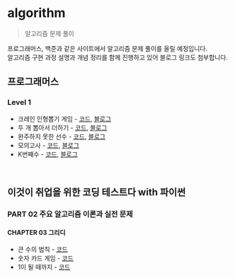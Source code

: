 # algorithm
> 알고리즘 문제 풀이

프로그래머스, 백준과 같은 사이트에서 알고리즘 문제 풀이를 올릴 예정입니다.  
알고리즘 구현 과정 설명과 개념 정리를 함께 진행하고 있어 블로그 링크도 첨부합니다.  

## 프로그래머스
### Level 1
* 크레인 인형뽑기 게임 - [코드](https://github.com/leeejihyun/algorithm/blob/main/programmers/level1/%ED%81%AC%EB%A0%88%EC%9D%B8-%EC%9D%B8%ED%98%95%EB%BD%91%EA%B8%B0-%EA%B2%8C%EC%9E%84.py), [블로그](https://leeejihyun.tistory.com/7)
* 두 개 뽑아서 더하기 - [코드](https://github.com/leeejihyun/algorithm/blob/main/programmers/level1/%EB%91%90-%EA%B0%9C-%EB%BD%91%EC%95%84%EC%84%9C-%EB%8D%94%ED%95%98%EA%B8%B0.py), [블로그](https://leeejihyun.tistory.com/8)
* 완주하지 못한 선수 - [코드](https://github.com/leeejihyun/algorithm/blob/main/programmers/level1/%EC%99%84%EC%A3%BC%ED%95%98%EC%A7%80-%EB%AA%BB%ED%95%9C-%EC%84%A0%EC%88%98.py), [블로그](https://leeejihyun.tistory.com/10)
* 모의고사 - [코드](https://github.com/leeejihyun/algorithm/blob/main/programmers/level1/%EB%AA%A8%EC%9D%98%EA%B3%A0%EC%82%AC.py), [블로그](https://leeejihyun.tistory.com/11)
* K번째수 - [코드](https://github.com/leeejihyun/algorithm/blob/main/programmers/level1/K%EB%B2%88%EC%A7%B8%EC%88%98.py), [블로그](https://leeejihyun.tistory.com/31)
<br/>  

## 이것이 취업을 위한 코딩 테스트다 with 파이썬
### PART 02 주요 알고리즘 이론과 실전 문제
#### CHAPTER 03 그리디
* 큰 수의 법칙 - [코드](https://github.com/leeejihyun/algorithm/blob/main/%EC%9D%B4%EC%BD%94%ED%85%8C/part02/chapter03/%ED%81%B0-%EC%88%98%EC%9D%98-%EB%B2%95%EC%B9%99.py)
* 숫자 카드 게임 - [코드](https://github.com/leeejihyun/algorithm/blob/main/%EC%9D%B4%EC%BD%94%ED%85%8C/part02/chapter03/%EC%88%AB%EC%9E%90-%EC%B9%B4%EB%93%9C-%EA%B2%8C%EC%9E%84.py)
* 1이 될 때까지 - [코드](https://github.com/leeejihyun/algorithm/blob/main/%EC%9D%B4%EC%BD%94%ED%85%8C/part02/chapter03/1%EC%9D%B4-%EB%90%A0-%EB%95%8C%EA%B9%8C%EC%A7%80.py)
